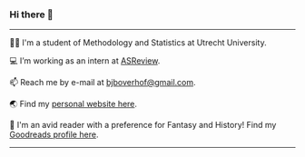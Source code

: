 ### Hi there 👋

---

👨‍🎓 I'm a student of Methodology and Statistics at Utrecht University.  

:computer: I’m working as an intern at [ASReview](https://github.com/asreview).  

📫 Reach me by e-mail at bjboverhof@gmail.com.  

:earth_asia: Find my [personal website here](https://bartjanboverhof.github.io).  

:open_book:	I'm an avid reader with a preference for Fantasy and History! Find my [Goodreads profile here](https://www.goodreads.com/user/show/90941480-bart-jan).  

---
